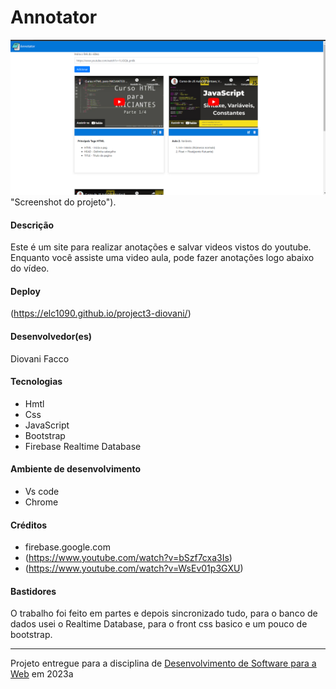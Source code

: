 # Annotator



![Screenshot do projeto](https://github.com/elc1090/project3-diovani/blob/175986a12879a13d34895cfeb032d998a6491bf7/Sem%20t%C3%ADtulo.png) "Screenshot do projeto").


#### Descrição

Este é um site para realizar anotações e salvar videos vistos do youtube. Enquanto você assiste uma video aula, pode fazer anotações logo abaixo do vídeo.

#### Deploy

(https://elc1090.github.io/project3-diovani/)


#### Desenvolvedor(es)
Diovani Facco


#### Tecnologias

- Hmtl
- Css
- JavaScript
- Bootstrap
- Firebase Realtime Database

#### Ambiente de desenvolvimento

- Vs code
- Chrome

#### Créditos
- firebase.google.com
- (https://www.youtube.com/watch?v=bSzf7cxa3Is)
- (https://www.youtube.com/watch?v=WsEv01p3GXU)

#### Bastidores


O trabalho foi feito em partes e depois sincronizado tudo, para o banco de dados usei o Realtime Database, para o front
css basico e um pouco de bootstrap.



---
Projeto entregue para a disciplina de [Desenvolvimento de Software para a Web](http://github.com/andreainfufsm/elc1090-2023a) em 2023a
